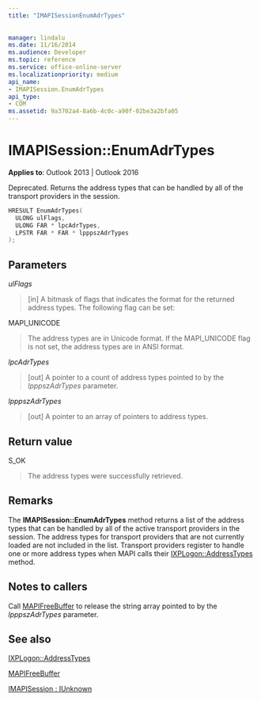 ```yaml
---
title: "IMAPISessionEnumAdrTypes"
 
 
manager: lindalu
ms.date: 11/16/2014
ms.audience: Developer
ms.topic: reference
ms.service: office-online-server
ms.localizationpriority: medium
api_name:
- IMAPISession.EnumAdrTypes
api_type:
- COM
ms.assetid: 9a3702a4-8a6b-4c0c-a90f-02be3a2bfa05
---
```


# IMAPISession::EnumAdrTypes

  
  
**Applies to**: Outlook 2013 | Outlook 2016 
  
Deprecated. Returns the address types that can be handled by all of the transport providers in the session. 
  
```cpp
HRESULT EnumAdrTypes(
  ULONG ulFlags,
  ULONG FAR * lpcAdrTypes,
  LPSTR FAR * FAR * lpppszAdrTypes
);
```

## Parameters

 _ulFlags_
  
> [in] A bitmask of flags that indicates the format for the returned address types. The following flag can be set:
    
MAPI_UNICODE 
  
> The address types are in Unicode format. If the MAPI_UNICODE flag is not set, the address types are in ANSI format.
    
 _lpcAdrTypes_
  
> [out] A pointer to a count of address types pointed to by the  _lpppszAdrTypes_ parameter. 
    
 _lpppszAdrTypes_
  
> [out] A pointer to an array of pointers to address types.
    
## Return value

S_OK 
  
> The address types were successfully retrieved.
    
## Remarks

The **IMAPISession::EnumAdrTypes** method returns a list of the address types that can be handled by all of the active transport providers in the session. The address types for transport providers that are not currently loaded are not included in the list. Transport providers register to handle one or more address types when MAPI calls their [IXPLogon::AddressTypes](ixplogon-addresstypes.md) method. 
  
## Notes to callers

Call [MAPIFreeBuffer](mapifreebuffer.md) to release the string array pointed to by the  _lpppszAdrTypes_ parameter. 
  
## See also



[IXPLogon::AddressTypes](ixplogon-addresstypes.md)
  
[MAPIFreeBuffer](mapifreebuffer.md)
  
[IMAPISession : IUnknown](imapisessioniunknown.md)

